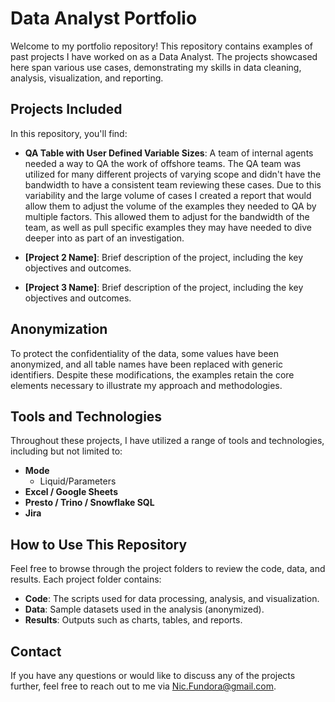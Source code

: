 # Data Analyst Portfolio

Welcome to my portfolio repository! This repository contains examples of past projects I have worked on as a Data Analyst. The projects showcased here span various use cases, demonstrating my skills in data cleaning, analysis, visualization, and reporting.

## Projects Included

In this repository, you'll find:

- **QA Table with User Defined Variable Sizes**:
  A team of internal agents needed a way to QA the work of offshore teams. The QA team was utilized for many different projects of varying scope and didn't have the bandwidth to have a consistent team reviewing these cases. Due to this variability and the large volume of cases I created a report that would allow them to adjust the volume of the examples they needed to QA by multiple factors. This allowed them to adjust for the bandwidth of the team, as well as pull specific examples they may have needed to dive deeper into as part of an investigation.
  
- **[Project 2 Name]**: Brief description of the project, including the key objectives and outcomes.
- **[Project 3 Name]**: Brief description of the project, including the key objectives and outcomes.

## Anonymization

To protect the confidentiality of the data, some values have been anonymized, and all table names have been replaced with generic identifiers. Despite these modifications, the examples retain the core elements necessary to illustrate my approach and methodologies.

## Tools and Technologies

Throughout these projects, I have utilized a range of tools and technologies, including but not limited to:

- **Mode**
    - Liquid/Parameters
- **Excel / Google Sheets**
- **Presto / Trino / Snowflake SQL**
- **Jira**

## How to Use This Repository

Feel free to browse through the project folders to review the code, data, and results. Each project folder contains:

- **Code**: The scripts used for data processing, analysis, and visualization.
- **Data**: Sample datasets used in the analysis (anonymized).
- **Results**: Outputs such as charts, tables, and reports.

## Contact

If you have any questions or would like to discuss any of the projects further, feel free to reach out to me via Nic.Fundora@gmail.com.
